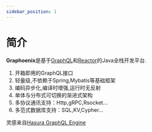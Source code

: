 ```yaml
---
sidebar_position: 1
---
```


# 简介
**Graphoenix**是基于[GraphQL](https://graphql.org/)和[Reactor](https://projectreactor.io/)的Java全栈开发平台.
1. 开箱即用的GraphQL接口
2. 轻量级,不依赖于Spring,Mybatis等基础框架
3. 编码异步化,编译时增强,运行时无反射
4. 单体与分布式可切换的渐进式架构
5. 多协议通讯支持：Http,gRPC,Rsocket...
6. 多范式数据库支持：SQL,KV,Cypher...

灵感来自[Hasura GraphQL Engine](https://hasura.io/)
